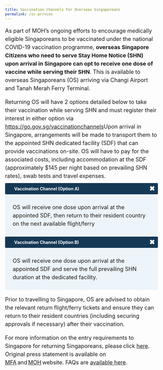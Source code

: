 ```yaml
---
title: Vaccination Channels For Overseas Singaporeans
permalink: /sc-pr/vcos
---
```

<p style="font-size:18px; margin-bottom:10px; line-height:1.5;">As part of MOH’s ongoing efforts to encourage medically eligible Singaporeans to be vaccinated under the national COVID-19 vaccination programme, <b>overseas Singapore Citizens who need to serve Stay Home Notice (SHN) upon arrival in Singapore can opt to receive one dose of vaccine while serving their SHN</b>. This is available to overseas Singaporeans (OS) arriving via Changi Airport and Tanah Merah Ferry Terminal.</p>

<p style="font-size:18px; margin-bottom:10px; line-height:1.5;">Returning OS will have 2 options detailed below to take their vaccination while serving SHN and must register their interest in either option via <a href="https://go.gov.sg/vaccinationchannels" target="_blank">https://go.gov.sg/vaccinationchannels</a>Upon arrival in Singapore, arrangements will be made to transport them to the appointed SHN dedicated facility (SDF) that can provide vaccinations on-site. OS will have to pay for the associated costs, including accommodation at the SDF (approximately $145 per night based on prevailing SHN rates), swab tests and travel expenses.</p>

<html>

<head>
<meta charset="utf-8">
<title>Test Accordion</title>

<style>

input {
    display: none;
}

label {
    display: block;    
    padding: 10px 30px;
    margin: 0 0 1px 0;
    cursor: pointer;
    background: #153855;
    border-radius: 3px;
    color: #FFF;
    transition: ease .5s;
	position: relative;
}

label:hover {
    background: #346f9e;
}

label::after {
	font-family: "Font Awesome 5 Free";
	content: '\271A';
	font-weight: bold;
	font-size: 22px;
	position: absolute;
	right: 10px;
	top: 6px;
}

input:checked + label::after {
	content: '\2716';
}

.content {
    background: #FFFFFF;
    padding: 10px 25px;
    margin: 0 0 1px 0;
    border-radius: 3px;
}

input + label + .content {
    display: none;
}
	
input + label + #scpr {
    display: block;
}
	
input:checked + label + #scpr {
    display: none;
}
	
input + label + #ltph {
    display: block;
}
	
input:checked + label + #ltph {
    display: none;
}	

input:checked + label + .content {
    display: block;
}
	
.test2::after {
	font-family: "Font Awesome 5 Free";
	content: '\2716';
	font-weight: bold;
	font-size: 22px;
	position: absolute;
	right: 10px;
	top: 6px;
}

.test1:checked + label::after {
	content: '\271A';
}

	
</style>
</head>
<body>
<input class="test1" type="checkbox" id="title6" />
<label class="test2" for="title6"><b>Vaccination Channel (Option A)</b></label>

<div id="scpr" class="content" style="background-color:#edf4fa;">	
<p style="line-height:1.5; font-size:18px; ">OS will receive one dose upon arrival at the appointed SDF, then return to their resident country on the next available flight/ferry 									    </p>
	</div>
	
<input class="test1" type="checkbox" id="title7"/>
<label class="test2" for="title7"><b>Vaccination Channel (Option B)</b></label>

<div id="ltph" class="content" style="background-color:#edf4fa;">
	<p style="line-height:1.5; font-size:18px; ">OS will receive one dose upon arrival at the appointed SDF and serve the full prevailing SHN duration at the dedicated facility.		
</p>
	</div>
</body>
</html>

<p style="font-size:18px; margin-bottom:10px; line-height:1.5;">Prior to travelling to Singapore, OS are advised to obtain the relevant return flight/ferry tickets and ensure they can return to their resident countries (including securing approvals if necessary) after their vaccination.</p>							         
							   
<p style="font-size:18px; margin-bottom:10px; line-height:1.5;">For more information on the entry requirements to Singapore for returning Singaporeans, please click <a href="/sc-pr/overview" target="_blank">here</a>. Original press statement is available on <a href="https://www.mfa.gov.sg/Newsroom/Press-Statements-Transcripts-and-Photos/2021/09/20210911-COVID-19-Vaccination-Channels-for-Overseas-Singaporeans" target="_blank">MFA</a> and <a href="https://www.moh.gov.sg/news-highlights/details/covid-19-vaccination-channels-for-overseas-singaporeans_11Sep2021" target="_blank">MOH</a> website. FAQs are <a href="https://www.moh.gov.sg/covid-19/vaccination/faqs---vaccination-channels-for-overseas-singaporeans" target="_blank">available here</a>.</p>
